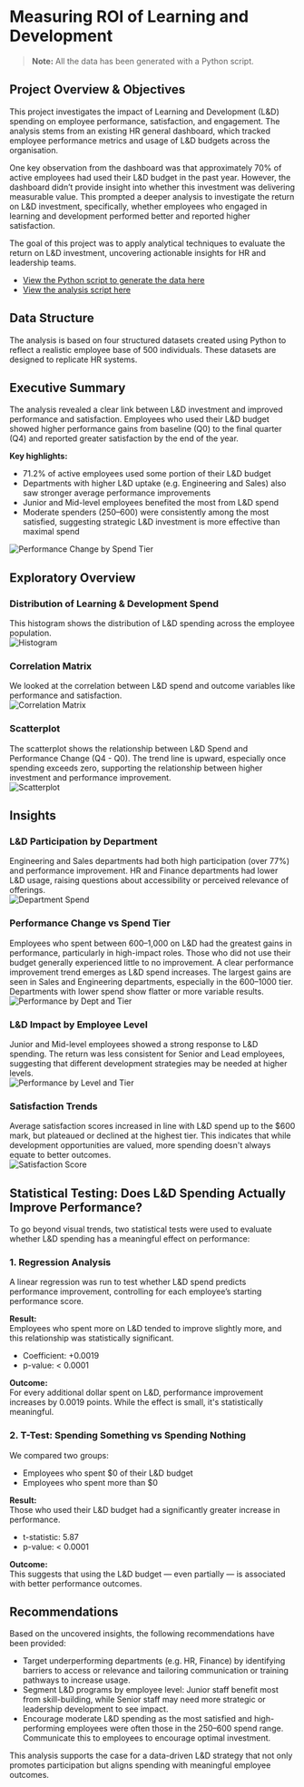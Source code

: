 # Measuring ROI of Learning and Development

> **Note:** All the data has been generated with a Python script.

## Project Overview & Objectives

This project investigates the impact of Learning and Development (L&D) spending on employee performance, satisfaction, and engagement. The analysis stems from an existing HR general dashboard, which tracked employee performance metrics and usage of L&D budgets across the organisation.

One key observation from the dashboard was that approximately 70% of active employees had used their L&D budget in the past year. However, the dashboard didn’t provide insight into whether this investment was delivering measurable value. This prompted a deeper analysis to investigate the return on L&D investment, specifically, whether employees who engaged in learning and development performed better and reported higher satisfaction.

The goal of this project was to apply analytical techniques to evaluate the return on L&D investment, uncovering actionable insights for HR and leadership teams.

<!--- - [View the HR dashboard here](#) -->
- [View the Python script to generate the data here](#)
- [View the analysis script here](#)

## Data Structure

The analysis is based on four structured datasets created using Python to reflect a realistic employee base of 500 individuals. These datasets are designed to replicate HR systems.

## Executive Summary

The analysis revealed a clear link between L&D investment and improved performance and satisfaction. Employees who used their L&D budget showed higher performance gains from baseline (Q0) to the final quarter (Q4) and reported greater satisfaction by the end of the year.

**Key highlights:**
- 71.2% of active employees used some portion of their L&D budget
- Departments with higher L&D uptake (e.g. Engineering and Sales) also saw stronger average performance improvements
- Junior and Mid-level employees benefited the most from L&D spend
- Moderate spenders ($250–$600) were consistently among the most satisfied, suggesting strategic L&D investment is more effective than maximal spend

![Performance Change by Spend Tier](https://github.com/luciaplacidi/L-D-Budget-Analysis/blob/main/graphs/performance_spend_tier.png)

## Exploratory Overview

### Distribution of Learning & Development Spend
This histogram shows the distribution of L&D spending across the employee population.  
![Histogram](https://github.com/luciaplacidi/L-D-Budget-Analysis/blob/main/graphs/spend_distribution.png)

### Correlation Matrix
We looked at the correlation between L&D spend and outcome variables like performance and satisfaction.  
![Correlation Matrix](https://github.com/luciaplacidi/L-D-Budget-Analysis/blob/main/graphs/correlation_matrix.png)

### Scatterplot
The scatterplot shows the relationship between L&D Spend and Performance Change (Q4 - Q0). The trend line is upward, especially once spending exceeds zero, supporting the relationship between higher investment and performance improvement.  
![Scatterplot](https://github.com/luciaplacidi/L-D-Budget-Analysis/blob/main/graphs/scatterplot.png)

## Insights

### L&D Participation by Department
Engineering and Sales departments had both high participation (over 77%) and performance improvement. HR and Finance departments had lower L&D usage, raising questions about accessibility or perceived relevance of offerings.  
![Department Spend](https://github.com/luciaplacidi/L-D-Budget-Analysis/blob/main/graphs/department_spend.png)

### Performance Change vs Spend Tier
Employees who spent between $600–$1,000 on L&D had the greatest gains in performance, particularly in high-impact roles. Those who did not use their budget generally experienced little to no improvement. A clear performance improvement trend emerges as L&D spend increases. The largest gains are seen in Sales and Engineering departments, especially in the $600–$1000 tier. Departments with lower spend show flatter or more variable results.  
![Performance by Dept and Tier](https://github.com/luciaplacidi/L-D-Budget-Analysis/blob/main/graphs/perf_tier_dep.png)

### L&D Impact by Employee Level
Junior and Mid-level employees showed a strong response to L&D spending. The return was less consistent for Senior and Lead employees, suggesting that different development strategies may be needed at higher levels.  
![Performance by Level and Tier](https://github.com/luciaplacidi/L-D-Budget-Analysis/blob/main/graphs/perf_tier_level.png)

### Satisfaction Trends
Average satisfaction scores increased in line with L&D spend up to the $600 mark, but plateaued or declined at the highest tier. This indicates that while development opportunities are valued, more spending doesn't always equate to better outcomes.  
![Satisfaction Score](https://github.com/luciaplacidi/L-D-Budget-Analysis/blob/main/graphs/satisfaction.png)

## Statistical Testing: Does L&D Spending Actually Improve Performance?

To go beyond visual trends, two statistical tests were used to evaluate whether L&D spending has a meaningful effect on performance:

### 1. Regression Analysis
A linear regression was run to test whether L&D spend predicts performance improvement, controlling for each employee’s starting performance score.

**Result:**  
Employees who spent more on L&D tended to improve slightly more, and this relationship was statistically significant.  
- Coefficient: +0.0019  
- p-value: < 0.0001

**Outcome:**  
For every additional dollar spent on L&D, performance improvement increases by 0.0019 points. While the effect is small, it's statistically meaningful.

### 2. T-Test: Spending Something vs Spending Nothing
We compared two groups:
- Employees who spent $0 of their L&D budget  
- Employees who spent more than $0

**Result:**  
Those who used their L&D budget had a significantly greater increase in performance.  
- t-statistic: 5.87  
- p-value: < 0.0001

**Outcome:**  
This suggests that using the L&D budget — even partially — is associated with better performance outcomes.

## Recommendations

Based on the uncovered insights, the following recommendations have been provided:

- Target underperforming departments (e.g. HR, Finance) by identifying barriers to access or relevance and tailoring communication or training pathways to increase usage.
- Segment L&D programs by employee level: Junior staff benefit most from skill-building, while Senior staff may need more strategic or leadership development to see impact.
- Encourage moderate L&D spending as the most satisfied and high-performing employees were often those in the $250–$600 spend range. Communicate this to employees to encourage optimal investment.

This analysis supports the case for a data-driven L&D strategy that not only promotes participation but aligns spending with meaningful employee outcomes.
